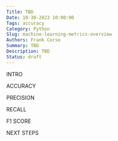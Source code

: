 ```yaml
---
Title: TBD
Date: 10-30-2023 10:00:00
Tags: accuracy
Category: Python
Slug: machine-learning-metrics-overview
Authors: Frank Corso
Summary: TBD
Description: TBD
Status: draft
---
```


INTRO

ACCURACY

PRECISION

RECALL

F1 SCORE

NEXT STEPS